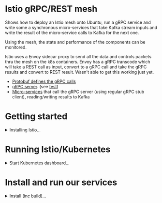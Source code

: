 # Istio gRPC/REST mesh

Shows how to deploy an Istio mesh onto Ubuntu, run a gRPC service and write some a synchronous micro-services that take Kafka stream inputs and write the result of the micro-service calls to Kafka for the next one.

Using the mesh, the state and performance of the components can be monitored.

Istio uses a Envoy sidecar proxy to send all the data and controls packets thru the mesh on the k8s containers. Envoy has a gRPC transcode which will take a REST call as input, convert to a gRPC call and take the gRPC results and convert to REST result.  Wasn't able to get this working just yet.

- [Protobuf defines the gRPC calls](https://github.com/johnbarry/grpc-services/blob/main/proto/src/main/proto/org/jpb/grpcservice/Calc.proto)
- [gRPC server](https://github.com/johnbarry/grpc-services/tree/main/server). (see [test](https://github.com/johnbarry/grpc-services/blob/main/server/src/test/kotlin/org/jpb/grpcservice/CalcServerTests.kt))
- [Micro-services](https://github.com/johnbarry/grpc-services/tree/main/numberms/src/main/kotlin/org/jpb/numberms) that call the gRPC server (using regular gRPC stub client), reading/writing results to Kafka


# Getting started
<details>
  <summary>Installing Istio...</summary>
  

## Installing Istio

On a a clean Ubuntu 20.04 installed Docker & [minikube](https://minikube.sigs.k8s.io/docs/) (Kubernetes on a single machine)

``` bash
sudo apt-get update
sudo apt-get install     ca-certificates     curl     gnupg     lsb-release
curl -fsSL https://download.docker.com/linux/ubuntu/gpg | sudo gpg --dearmor -o /usr/share/keyrings/docker-archive-keyring.gpg
echo   "deb [arch=$(dpkg --print-architecture) signed-by=/usr/share/keyrings/docker-archive-keyring.gpg] https://download.docker.com/linux/ubuntu \
$(lsb_release -cs) stable" | sudo tee /etc/apt/sources.list.d/docker.list > /dev/null
sudo apt-get update
sudo apt-get install docker-ce docker-ce-cli containerd.io
sudo docker run hello-world
mkdir installs
cd installs/
curl -LO https://storage.googleapis.com/minikube/releases/latest/minikube-linux-amd64
sudo install minikube-linux-amd64 /usr/local/bin/minikube
minikube start
sudo groupadd docker
sudo usermod -aG docker $USER
docker run hello-world
```
## Start Istio

``` bash
$ minikube start --memory=8192 --cpus=4

* minikube v1.24.0 on Ubuntu 20.04
* Using the docker driver based on existing profile
! Your cgroup does not allow setting memory.
  - More information: https://docs.docker.com/engine/install/linux-postinstall/#your-kernel-does-not-support-cgroup-swap-limit-capabilities
! Your cgroup does not allow setting memory.
  - More information: https://docs.docker.com/engine/install/linux-postinstall/#your-kernel-does-not-support-cgroup-swap-limit-capabilities
! You cannot change the memory size for an existing minikube cluster. Please first delete the cluster.
* Starting control plane node minikube in cluster minikube
* Pulling base image ...
* Restarting existing docker container for "minikube" ...
* Preparing Kubernetes v1.22.3 on Docker 20.10.8 ...
* Verifying Kubernetes components...
  - Using image kubernetesui/dashboard:v2.3.1
  - Using image kubernetesui/metrics-scraper:v1.0.7
  - Using image gcr.io/k8s-minikube/storage-provisioner:v5
* Enabled addons: storage-provisioner, default-storageclass, dashboard
* Done! kubectl is now configured to use "minikube" cluster and "default" namespace by default 
```

## Install samples and Kiali dashboard

See [script here](scripts/istio/install_dash.sh)

## Install Kafka

From [script](scripts/k8s/kafka.sh)

``` bash
kubectl create namespace kafka
kubectl create -f kafka_deploy.yaml -n kafka
kubectl apply -f kafka-ephemeral-single.yaml -n kafka 
```

### Check install progress and confirm running

``` bash
$ watch kubectl get all -n kafka 

NAME                                              READY   STATUS    RESTARTS         AGE
pod/my-cluster-entity-operator-6f66cdfdc8-v8lng   3/3     Running   19 (2m21s ago)   3d17h
pod/my-cluster-kafka-0                            1/1     Running   10 (3m41s ago)   3d17h
pod/my-cluster-zookeeper-0                        1/1     Running   12 (5m38s ago)   3d17h
pod/my-cluster-zookeeper-1                        1/1     Running   11 (5m54s ago)   3d17h
pod/my-cluster-zookeeper-2                        1/1     Running   12 (5m15s ago)   3d17h
pod/strimzi-cluster-operator-7d96cbff57-kt6jg     1/1     Running   3 (7m44s ago)    3d17h

NAME                                       TYPE        CLUSTER-IP       EXTERNAL-IP   PORT(S)                      AGE
service/my-cluster-kafka-bootstrap         ClusterIP   10.99.72.37      <none>        9091/TCP                     3d17h
service/my-cluster-kafka-brokers           ClusterIP   None             <none>        9090/TCP,9091/TCP            3d17h
service/my-cluster-kafka-plain-0           NodePort    10.97.135.61     <none>        9092:32203/TCP               3d17h
service/my-cluster-kafka-plain-bootstrap   NodePort    10.104.158.84    <none>        9092:31586/TCP               3d17h
service/my-cluster-kafka-tls-0             NodePort    10.108.18.147    <none>        9093:30420/TCP               3d17h
service/my-cluster-kafka-tls-bootstrap     NodePort    10.100.14.253    <none>        9093:30770/TCP               3d17h
service/my-cluster-zookeeper-client        ClusterIP   10.106.182.231   <none>        2181/TCP                     3d17h
service/my-cluster-zookeeper-nodes         ClusterIP   None             <none>        2181/TCP,2888/TCP,3888/TCP   3d17h

NAME                                         READY   UP-TO-DATE   AVAILABLE   AGE
deployment.apps/my-cluster-entity-operator   1/1     1            1           3d17h
deployment.apps/strimzi-cluster-operator     1/1     1            1           3d17h

NAME                                                    DESIRED   CURRENT   READY   AGE
replicaset.apps/my-cluster-entity-operator-6f66cdfdc8   1         1         1       3d17h
replicaset.apps/strimzi-cluster-operator-7d96cbff57     1         1         1       3d17h

NAME                                    READY   AGE
statefulset.apps/my-cluster-kafka       1/1     3d17h
statefulset.apps/my-cluster-zookeeper   3/3     3d17h ```
```

### Remove Kafka

If you need to re-install you can drop all the Kafka stuff in one call as it is installed under the _Kafka_ namespace:

``` bash
kubectl delete all --all -n kafka
```
</details>

# Running Istio/Kubernetes
  
<details>
<summary>Start Kubernetes dashboard...</summary>


## Start Kubernetes dashboard

``` bash
~/git/grpc-services/scripts/istio$ minikube dashboard
* Verifying dashboard health ...
* Launching proxy ...
* Verifying proxy health ...
* Opening http://127.0.0.1:39113/api/v1/namespaces/kubernetes-dashboard/services/http:kubernetes-dashboard:/proxy/ in your default browser...

```

</details>
  
# Install and run our services
  
<details>
  <summary>Install (inc build)...</summary>

## Install (inc build)

Run [script](scripts/k8s/deploy.sh) :

``` bash
eval $(minikube -p minikube docker-env)
d=`pwd`
cd ../..
./gradlew bootBuildImage
cd $d
kubectl create namespace number-demo
kubectl config set-context --current --namespace=number-demo
kubectl label namespace number-demo istio-injection=enabled --overwrite
echo "set namespace to .."
kubectl config view --minify | grep namespace:
kubectl apply -f deployment.yaml 
```

## Check install progress

Our apps/services are being created under _number-demo_ namespace.

``` bash
$ kubectl get all -n number-demo

NAME                                     READY   STATUS    RESTARTS        AGE
pod/demo-grpc-service-84b848bd85-kj7r8   2/2     Running   2 (2d21h ago)   2d22h

NAME                             TYPE        CLUSTER-IP       EXTERNAL-IP   PORT(S)     AGE
service/demo-grpc-service-grpc   ClusterIP   10.105.29.116    <none>        50051/TCP   3d
service/demo-grpc-service-rest   ClusterIP   10.105.150.138   <none>        8080/TCP    3d

NAME                                READY   UP-TO-DATE   AVAILABLE   AGE
deployment.apps/demo-f1             0/0     0            0           3d
deployment.apps/demo-f2             0/0     0            0           3d
deployment.apps/demo-f3             0/0     0            0           3d
deployment.apps/demo-grpc-service   1/1     1            1           3d
deployment.apps/stream-test         0/0     0            0           3d

NAME                                           DESIRED   CURRENT   READY   AGE
replicaset.apps/demo-f1-6cbf5bfc5d             0         0         0       3d
replicaset.apps/demo-f2-5bc8dc5c57             0         0         0       3d
replicaset.apps/demo-f3-744df8fb74             0         0         0       3d
replicaset.apps/demo-grpc-service-84b848bd85   1         1         1       3d
replicaset.apps/stream-test-596dd5dcbf         0         0         0       3d

```

## Remove services (so can re-install)

Run [script](scripts/k8s/remove.sh) :

``` bash
kubectl delete all --all -n number-demo
```

## Run services

The gRPC service _demo-grpc-service_ will be started during install as 1 replica is defined [in the deployment script](https://github.com/johnbarry/grpc-services/blob/44aa59c380de5480aa4834b3801f86c4a790fd96/scripts/k8s/deployment.yaml#L11).

### gRPC stream demo

This checks the speed of gRPC unary vs streaming APIs and does not use Kafka.  

#### Start from Kubernetes console

Use `minikube dashboard` to start the dashboard.  Choose the _number-demo_ namespace in top left handside of dashboard:

![Dashboard](images/k8s_dash.png)

Scale up_ stream test_ by choosing Deployments on LHS menu and scaling to 1.

![Scale1](images/scale-stream-test.png)

![Scale2](images/stream-test-scale-1.png)

#### Start Istio dashboard

``` bash
istioctl dashboard kiali 
```

Choose Workloads then filter on _number-demo_ namespace. Click _demo-grpc-service_.

Should show metrics for gRPC calls: `http://localhost:20001/kiali/console/namespaces/number-demo/workloads/demo-grpc-service?duration=60&refresh=15000`

#### Check results

Choose Pods on LHS menu and click the menu icon on RHS of the stream-test line and choose _Logs_

![performace](images/Performance.png)

From the Kiali dashboard, you can see each gRPC (or REST) call is measured and logged:

![metrics](images/grpc-metrics.png)
http://localhost:20001/kiali/console/namespaces/number-demo/workloads/demo-grpc-service?tab=in_metrics&rangeDuration=1800

See the logs where each gRPC call (in a REST like notation) is shown which underpin the metrics.

``` stop the stream tests
 kubectl scale -n number-demo deployment stream-test --replicas=0
```


### First Kafka micro-service

_demo-f1_ takes a sequence of generated numbers, runs them thru the gRPC service unary call to update the numbers and send results to Kafka.

``` start the micro-service
 kubectl scale -n number-demo deployment demo-f1 --replicas=1
 ```
 
 Then go to Pods menu option in k8s dashboard and check the logs for the newly spawned pod:
 
 ![f1 demo out](images/demo-f1-out.png)
 
``` stop the micro-service
kubectl scale -n number-demo deployment demo-f1 --replicas=0
```

</details>
 
 
 
